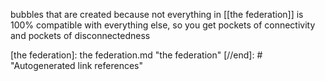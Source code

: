 bubbles that are created because not everything in [[the federation]] is 100% compatible with everything else, so you get pockets of connectivity and pockets of disconnectedness

[//begin]: # "Autogenerated link references for markdown compatibility"
[the federation]: the federation.md "the federation"
[//end]: # "Autogenerated link references"